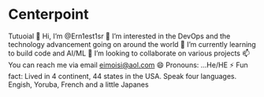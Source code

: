 # Centerpoint
Tutuoial
👋 Hi, I’m @Ern1est1sr
👀 I’m interested in the DevOps and the technology advancement going on around the world
🌱 I’m currently learning to build code and AI/ML
💞️ I’m looking to collaborate on various projects
📫 You can reach me via email eimoisi@aol.com
😄 Pronouns: ...He/HE
⚡ Fun fact: Lived in 4 continent, 44 states in the USA. Speak four languages. Engish, Yoruba, French and a little Japanes
